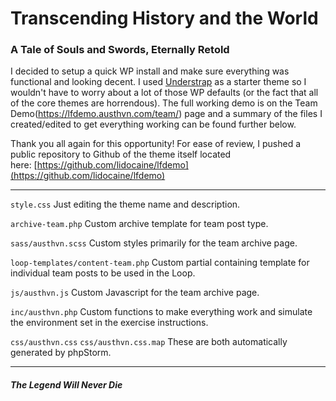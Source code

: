 # Transcending History and the World
### A Tale of Souls and Swords, Eternally Retold
I decided to setup a quick WP install and make sure everything was functional and looking decent. I used [Understrap](https://understrap.com/) as a starter theme so I wouldn't have to worry about a lot of those WP defaults (or the fact that all of the core themes are horrendous). The full working demo is on the Team Demo(https://lfdemo.austhvn.com/team/) page and a summary of the files I created/edited to get everything working can be found further below.

Thank you all again for this opportunity! For ease of review, I pushed a public repository to Github of the theme itself located here: [https://github.com/lidocaine/lfdemo](https://github.com/lidocaine/lfdemo)

-----

`style.css`
Just editing the theme name and description.

`archive-team.php`
Custom archive template for team post type.

`sass/austhvn.scss`
Custom styles primarily for the team archive page.

`loop-templates/content-team.php`
Custom partial containing template for individual team posts to be used in the Loop.

`js/austhvn.js`
Custom Javascript for the team archive page.

`inc/austhvn.php`
Custom functions to make everything work and simulate the environment set in the exercise instructions.

`css/austhvn.css`
`css/austhvn.css.map`
These are both automatically generated by phpStorm.

-----

##### The Legend Will Never Die
